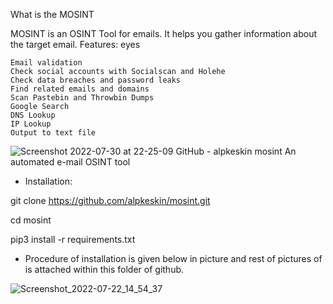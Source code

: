 What is the MOSINT

MOSINT is an OSINT Tool for emails. It helps you gather information about the target email.
Features: eyes

    Email validation
    Check social accounts with Socialscan and Holehe
    Check data breaches and password leaks
    Find related emails and domains
    Scan Pastebin and Throwbin Dumps
    Google Search
    DNS Lookup
    IP Lookup
    Output to text file
    
![Screenshot 2022-07-30 at 22-25-09 GitHub - alpkeskin mosint An automated e-mail OSINT tool](https://user-images.githubusercontent.com/95676591/181934956-67633f93-6308-474a-a848-626dc0979449.png)



* Installation:

git clone https://github.com/alpkeskin/mosint.git

cd mosint

pip3 install -r requirements.txt

* Procedure of installation is given below in picture and rest of pictures of is attached within this folder of github.

![Screenshot_2022-07-22_14_54_37](https://user-images.githubusercontent.com/95676591/181935051-0ef78046-110f-4b09-8932-def3bb7dd86c.png)
